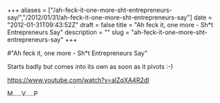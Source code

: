+++
aliases = ["/ah-feck-it-one-more-sht-entrepreneurs-say/","/2012/01/31/ah-feck-it-one-more-sht-entrepreneurs-say"]
date = "2012-01-31T09:43:52Z"
draft = false
title = "Ah feck it, one more - Sh*t Entrepreneurs Say"
description = ""
slug = "ah-feck-it-one-more-sht-entrepreneurs-say"
+++

#"Ah feck it, one more - Sh*t Entrepreneurs Say"

Starts badly but comes into its own as soon as it pivots :-)

https://www.youtube.com/watch?v=alZqXA4R2dI

M.....V.....P

&nbsp;